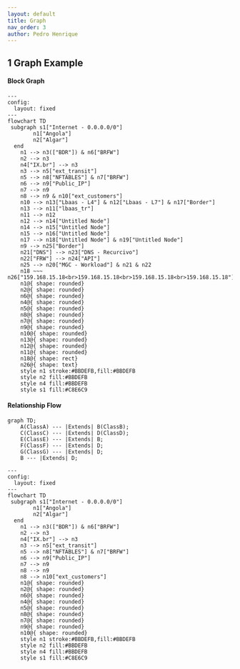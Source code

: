 ```yaml
---
layout: default
title: Graph
nav_order: 3
author: Pedro Henrique
---
```


<!-- - Begin: importing scripts -->
<!-- <script src="https://cdnjs.cloudflare.com/ajax/libs/mermaid/8.8.2/mermaid.min.js" integrity="sha512-x8NWYlEsC86ngfO24tbxW6pMuyn9gYnwEW0FcSobohDc3iLCXhmRkqYXgTfE7Jwy2YCTnHRfyum8LUIiyvmgWQ==" crossorigin="anonymous"></script> -->
<!--- End: importing scripts -->

<!-- IMPORT LAST VERSION https://www.jsdelivr.com/package/npm/mermaid -->
<!-- <script type="module">
import mermaid from 'https://cdn.jsdelivr.net/npm/mermaid@11.4.1/+esm'
</script> -->

## 1 Graph Example

#### Block Graph

<!-- %%{
  init: {
    'theme': 'base',
    'themeVariables': {
      'primaryColor': '#BB2528',
      'primaryTextColor': '#fff',
      'primaryBorderColor': '#7C0000',
      'lineColor': '#F8B229',
      'secondaryColor': '#006100',
      'tertiaryColor': '#fff'
    }
  }
}%% -->

```mermaid 
---
config:
  layout: fixed
---
flowchart TD
 subgraph s1["Internet - 0.0.0.0/0"]
        n1["Angola"]
        n2["Algar"]
  end
    n1 --> n3(["BDR"]) & n6["BRFW"]
    n2 --> n3
    n4["IX.br"] --> n3
    n3 --> n5["ext_transit"]
    n5 --> n8["NFTABLES"] & n7["BRFW"]
    n6 --> n9["Public_IP"]
    n7 --> n9
    n8 --> n9 & n10["ext_customers"]
    n10 --> n13["Lbaas - L4"] & n12["Lbaas - L7"] & n17["Border"]
    n13 --> n11["lbaas_tr"]
    n11 --> n12
    n12 --> n14["Untitled Node"]
    n14 --> n15["Untitled Node"]
    n15 --> n16["Untitled Node"]
    n17 --> n18["Untitled Node"] & n19["Untitled Node"]
    n9 --> n25["Border"]
    n21["DNS"] --> n23["DNS - Recurcivo"]
    n22["FRW"] --> n24["API"]
    n25 --> n20["MGC - Workload"] & n21 & n22
    n18 ~~~ n26["159.168.15.18<br>159.168.15.18<br>159.168.15.18<br>159.168.15.18"]
    n1@{ shape: rounded}
    n2@{ shape: rounded}
    n6@{ shape: rounded}
    n4@{ shape: rounded}
    n5@{ shape: rounded}
    n8@{ shape: rounded}
    n7@{ shape: rounded}
    n9@{ shape: rounded}
    n10@{ shape: rounded}
    n13@{ shape: rounded}
    n12@{ shape: rounded}
    n11@{ shape: rounded}
    n18@{ shape: rect}
    n26@{ shape: text}
    style n1 stroke:#BBDEFB,fill:#BBDEFB
    style n2 fill:#BBDEFB
    style n4 fill:#BBDEFB
    style s1 fill:#C8E6C9
```


#### Relationship Flow

```mermaid
graph TD;
    A(ClassA) --- |Extends| B(ClassB);
    C(ClassC) --- |Extends| D(ClassD);
    E(ClassE) --- |Extends| B;
    F(ClassF) --- |Extends| D;
    G(ClassG) --- |Extends| D;
    B --- |Extends| D;
```



```mermaid
---
config:
  layout: fixed
---
flowchart TD
 subgraph s1["Internet - 0.0.0.0/0"]
        n1["Angola"]
        n2["Algar"]
  end
    n1 --> n3(["BDR"]) & n6["BRFW"]
    n2 --> n3
    n4["IX.br"] --> n3
    n3 --> n5["ext_transit"]
    n5 --> n8["NFTABLES"] & n7["BRFW"]
    n6 --> n9["Public_IP"]
    n7 --> n9
    n8 --> n9
    n8 --> n10["ext_customers"]
    n1@{ shape: rounded}
    n2@{ shape: rounded}
    n6@{ shape: rounded}
    n4@{ shape: rounded}
    n5@{ shape: rounded}
    n8@{ shape: rounded}
    n7@{ shape: rounded}
    n9@{ shape: rounded}
    n10@{ shape: rounded}
    style n1 stroke:#BBDEFB,fill:#BBDEFB
    style n2 fill:#BBDEFB
    style n4 fill:#BBDEFB
    style s1 fill:#C8E6C9
```